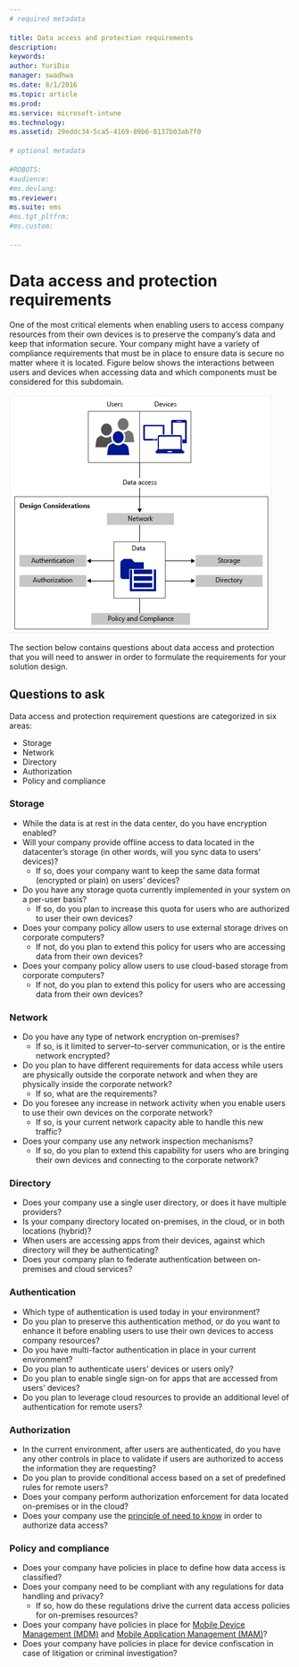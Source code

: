 ```yaml
---
# required metadata

title: Data access and protection requirements
description:
keywords:
author: YuriDio
manager: swadhwa
ms.date: 8/1/2016
ms.topic: article
ms.prod:
ms.service: microsoft-intune
ms.technology:
ms.assetid: 29eddc34-5ca5-4169-89b6-8137b03ab7f0

# optional metadata

#ROBOTS:
#audience:
#ms.devlang:
ms.reviewer: 
ms.suite: ems
#ms.tgt_pltfrm:
#ms.custom:

---
```


# Data access and protection requirements

One of the most critical elements when enabling users to access company resources from their own devices is to preserve the company’s data and keep that information secure. Your company might have a variety of compliance requirements that must be in place to ensure data is secure no matter where it is located. Figure below shows the interactions between users and devices when accessing data and which components must be considered for this subdomain.

![Data access protection requirements](./media/BYOD_Figure3.png)

The section below contains questions about data access and protection that you will need to answer in order to formulate the requirements for your solution design.

## Questions to ask

Data access and protection requirement questions are categorized in six areas:

- Storage
- Network
- Directory
- Authorization
- Policy and compliance

### Storage

- While the data is at rest in the data center, do you have encryption enabled?
- Will your company provide offline access to data located in the datacenter’s storage (in other words, will you sync data to users’ devices)?
	- If so, does your company want to keep the same data format (encrypted or plain) on users’ devices?
- Do you have any storage quota currently implemented in your system on a per-user basis?
	- If so, do you plan to increase this quota for users who are authorized to user their own devices?
- Does your company policy allow users to use external storage drives on corporate computers?
	- If not, do you plan to extend this policy for users who are accessing data from their own devices?
- Does your company policy allow users to use cloud-based storage from corporate computers?
	- If not, do you plan to extend this policy for users who are accessing data from their own devices?

### Network

- Do you have any type of network encryption on-premises?
	- If so, is it limited to server–to-server communication, or is the entire network encrypted?
- Do you plan to have different requirements for data access while users are physically outside the corporate network and when they are physically inside the corporate network?
	- If so, what are the requirements?
- Do you foresee any increase in network activity when you enable users to use their own devices on the corporate network?
	- If so, is your current network capacity able to handle this new traffic?
- Does your company use any network inspection mechanisms?
	- If so, do you plan to extend this capability for users who are bringing their own devices and connecting to the corporate network?

### Directory

- Does your company use a single user directory, or does it have multiple providers?
- Is your company directory located on-premises, in the cloud, or in both locations (hybrid)?
- When users are accessing apps from their devices, against which directory will they be authenticating?
- Does your company plan to federate authentication between on-premises and cloud services?

### Authentication

- Which type of authentication is used today in your environment?
- Do you plan to preserve this authentication method, or do you want to enhance it before enabling users to use their own devices to access company resources?
- Do you have multi-factor authentication in place in your current environment?
- Do you plan to authenticate users’ devices or users only?
- Do you plan to enable single sign-on for apps that are accessed from users’ devices?
- Do you plan to leverage cloud resources to provide an additional level of authentication for remote users?

### Authorization

- In the current environment, after users are authenticated, do you have any other controls in place to validate if users are authorized to access the information they are requesting?
- Do you plan to provide conditional access based on a set of predefined rules for remote users?
- Does your company perform authorization enforcement for data located on-premises or in the cloud?
- Does your company use the [principle of need to know](http://en.wikipedia.org/wiki/Need_to_know) in order to authorize data access?

### Policy and compliance

- Does your company have policies in place to define how data access is classified?
- Does your company need to be compliant with any regulations for data handling and privacy?
	- If so, how do these regulations drive the current data access policies for on-premises resources?
- Does your company have policies in place for [Mobile Device Management (MDM)](mdm-design-considerations-guide.md) and [Mobile Application Management (MAM)](https://blogs.technet.microsoft.com/cbernier/2016/01/05/microsoft-intune-mobile-application-management-mam-standalone/)?
- Does your company have policies in place for device confiscation in case of litigation or criminal investigation?
